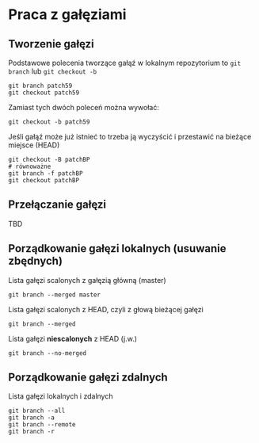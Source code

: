 # Praca z gałęziami

## Tworzenie gałęzi

Podstawowe polecenia tworzące gałąź w lokalnym repozytorium to ```git branch``` lub ```git checkout -b```

```
git branch patch59
git checkout patch59
```

Zamiast tych dwóch poleceń można wywołać:

```
git checkout -b patch59
```

Jeśli gałąź może już istnieć to trzeba ją wyczyścić i przestawić na bieżące miejsce (HEAD)

```
git checkout -B patchBP
# równoważne
git branch -f patchBP
git checkout patchBP

```

## Przełączanie gałęzi

TBD

## Porządkowanie gałęzi lokalnych (usuwanie zbędnych)

Lista gałęzi scalonych z gałęzią główną (master) 
```
git branch --merged master 
```
Lista gałęzi scalonych z HEAD, czyli z głową bieżącej gałęzi
```
git branch --merged 
```

Lista gałęzi **niescalonych** z HEAD (j.w.)
```
git branch --no-merged
```

## Porządkowanie gałęzi zdalnych

Lista gałęzi lokalnych i zdalnych
```
git branch --all
git branch -a
git branch --remote
git branch -r
```